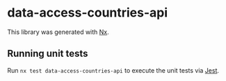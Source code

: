 # data-access-countries-api

This library was generated with [Nx](https://nx.dev).

## Running unit tests

Run `nx test data-access-countries-api` to execute the unit tests via [Jest](https://jestjs.io).
